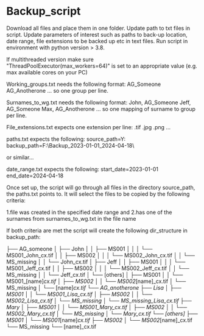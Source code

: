 # Backup_script
Download all files and place them in one folder.
Update path to txt files in script.
Update parameters of interest such as paths to back-up location, date range, file extensions to be backed up etc in text files.
Run script in environment with python version > 3.8.

If multithreaded version make sure "ThreadPoolExecutor(max_workers=64)" is set to an appropriate value (e.g. max available cores on your PC)

Working_groups.txt needs the following format:
AG_Someone
AG_Anotherone
... so one group per line.

Surnames_to_wg.txt needs the following format:
John, AG_Someone
Jeff, AG_Someone
Max, AG_Anotherone
... so one mapping of surname to group per line.

File_extensions.txt expects one extension per line:
.tif
.jpg
.png
...

paths.txt expects the following:
source_path=Y:\
backup_path=F:\Backup_2023-01-01_2024-04-18\

or similar...

date_range.txt expects the following:
start_date=2023-01-01
end_date=2024-04-18

Once set up, the script will go through all files in the directory source_path, the paths.txt points to.
It will select the files to be copied by the following criteria:

1.file was created in the specified date range and 
2.has one of the surnames from surnames_to_wg.txt in the file name

If both criteria are met the script will create the following dir_structure in backup_path:

├── AG_someone
│   ├── John
│   │   ├── MS001
│   │   │   └── MS001_John_cx.tif
│   │   ├── MS002
│   │   │   └── MS002_John_cx.tif
│   │   └── MS_missing
│   │       └── John_cx.tif
│   ├── Jeff
│   │   ├── MS001
│   │   │   └── MS001_Jeff_cx.tif
│   │   ├── MS002
│   │   │   └── MS002_Jeff_cx.tif
│   │   └── MS_missing
│   │       └── Jeff_cx.tif
│   └── [others]
│       ├── MS001
│       │   └── MS001_[name]_cx.tif
│       ├── MS002
│       │   └── MS002_[name]_cx.tif
│       └── MS_missing
│           └── [name]_cx.tif
└── AG_anotherone
    ├── Lisa
    │   ├── MS001
    │   │   └── MS001_Lisa_cx.tif
    │   ├── MS002
    │   │   └── MS002_Lisa_cx.tif
    │   └── MS_missing
    │       └── MS_missing_Lisa_cx.tif
    ├── Mary
    │   ├── MS001
    │   │   └── MS001_Mary_cx.tif
    │   ├── MS002
    │   │   └── MS002_Mary_cx.tif
    │   └── MS_missing
    │       └── Mary_cx.tif
    └── [others]
        ├── MS001
        │   └── MS001_[name]_cx.tif
        ├── MS002
        │   └── MS002_[name]_cx.tif
        └── MS_missing
            └── [name]_cx.tif

    
      
